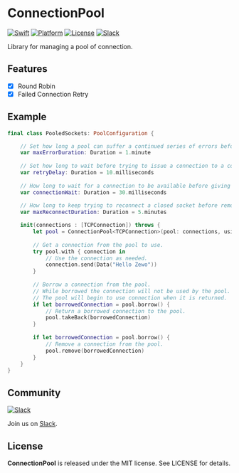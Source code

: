 ConnectionPool
==========
[![Swift][swift-badge]][swift-url]
[![Platform][platform-badge]][platform-url]
[![License][mit-badge]][mit-url]
[![Slack][slack-badge]][slack-url]

Library for managing a pool of connection.

## Features

- [x] Round Robin
- [x] Failed Connection Retry

## Example

```swift
final class PooledSockets: PoolConfiguration {

    // Set how long a pool can suffer a continued series of errors before it is removed from the pool.
    var maxErrorDuration: Duration = 1.minute
    
    // Set how long to wait before trying to issue a connection to a consumer after finding none available.
    var retryDelay: Duration = 10.milliseconds
    
    // How long to wait for a connection to be available before giving up.
    var connectionWait: Duration = 30.milliseconds
    
    // How long to keep trying to reconnect a closed socket before removing it from the pool.
    var maxReconnectDuration: Duration = 5.minutes

    init(connections : [TCPConnection]) throws {
        let pool = ConnectionPool<TCPConnection>(pool: connections, using: self)
        
        // Get a connection from the pool to use.
        try pool.with { connection in
            // Use the connection as needed.
            connection.send(Data("Hello Zewo"))
        }
        
        // Borrow a connection from the pool.
        // While borrowed the connection will not be used by the pool.
        // The pool will begin to use connection when it is returned.
        if let borrowedConnection = pool.borrow() {
            // Return a borrowed connection to the pool.
            pool.takeBack(borrowedConnection)
        }
        
        if let borrowedConnection = pool.borrow() {
            // Remove a connection from the pool.
            pool.remove(borrowedConnection)
        }
    }
}

```

## Community

[![Slack](http://s13.postimg.org/ybwy92ktf/Slack.png)](https://zewo-slackin.herokuapp.com)

Join us on [Slack](https://zewo-slackin.herokuapp.com).

License
-------

**ConnectionPool** is released under the MIT license. See LICENSE for details.

[swift-badge]: https://img.shields.io/badge/Swift-3.0-orange.svg?style=flat
[swift-url]: https://swift.org
[platform-badge]: https://img.shields.io/badge/Platform-Mac%20%26%20Linux-lightgray.svg?style=flat
[platform-url]: https://swift.org
[mit-badge]: https://img.shields.io/badge/License-MIT-blue.svg?style=flat
[mit-url]: https://tldrlegal.com/license/mit-license
[slack-image]: http://s13.postimg.org/ybwy92ktf/Slack.png
[slack-badge]: https://zewo-slackin.herokuapp.com/badge.svg
[slack-url]: http://slack.zewo.io
